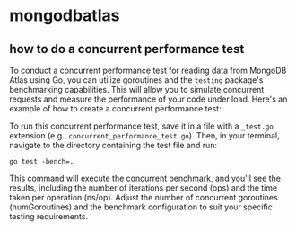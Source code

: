 # mongodbatlas
## how to do a concurrent performance test 
To conduct a concurrent performance test for reading data from MongoDB Atlas using Go, you can utilize goroutines and the `testing` package's benchmarking capabilities. This will allow you to simulate concurrent requests and measure the performance of your code under load. Here's an example of how to create a concurrent performance test:

To run this concurrent performance test, save it in a file with a `_test.go` extension (e.g., `concurrent_performance_test.go`). Then, in your terminal, navigate to the directory containing the test file and run:

```go test -bench=.```

This command will execute the concurrent benchmark, and you'll see the results, including the number of iterations per second (ops) and the time taken per operation (ns/op). Adjust the number of concurrent goroutines (numGoroutines) and the benchmark configuration to suit your specific testing requirements.